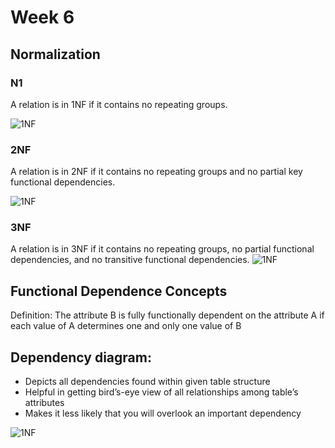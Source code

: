 <!--
@Author: Thomas Scholtz <thomas>
@Date:   2017-03-26T18:48:24+02:00
@Email:  thomas@quantum-sicarius.za.net
@Last modified by:   thomas
@Last modified time: 2017-03-26T19:19:52+02:00
@License: Attribution-NonCommercial-ShareAlike 4.0 International
-->

# Week 6

## Normalization

### N1
A relation is in 1NF if it contains no repeating groups.

![1NF](https://i.imgur.com/4N9ggQh.jpeg)

### 2NF
A relation is in 2NF if it contains no repeating groups and no partial key functional dependencies.

![1NF](https://i.imgur.com/CgdaAJs.jpg)

### 3NF
A relation is in 3NF if it contains no repeating groups, no partial functional dependencies, and no transitive functional dependencies.
![1NF](https://i.imgur.com/mkpta7j.jpg)

## Functional Dependence Concepts
Definition:
The attribute B is fully functionally dependent on the attribute A if each value of A determines one and only one value of B

## Dependency diagram:
- Depicts all dependencies found within given table structure
- Helpful in getting bird’s-eye view of all relationships among table’s attributes
- Makes it less likely that you will overlook an important dependency

![1NF](https://i.imgur.com/dSPrxZs.jpg)
